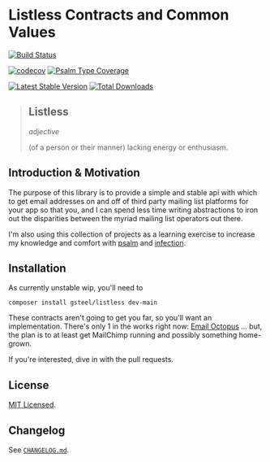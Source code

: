 # Listless Contracts and Common Values

[![Build Status](https://github.com/gsteel/listless/workflows/Continuous%20Integration/badge.svg)](https://github.com/gsteel/listless/actions?query=workflow%3A"Continuous+Integration")

[![codecov](https://codecov.io/gh/gsteel/listless/branch/main/graph/badge.svg)](https://codecov.io/gh/gsteel/listless)
[![Psalm Type Coverage](https://shepherd.dev/github/gsteel/listless/coverage.svg)](https://shepherd.dev/github/gsteel/listless)

[![Latest Stable Version](https://poser.pugx.org/gsteel/listless/v/stable)](https://packagist.org/packages/gsteel/listless)
[![Total Downloads](https://poser.pugx.org/gsteel/listless/downloads)](https://packagist.org/packages/gsteel/listless)

> ## Listless
> _adjective_
>
> (of a person or their manner) lacking energy or enthusiasm.

## Introduction & Motivation

The purpose of this library is to provide a simple and stable api with which to get email addresses on and off of third party mailing list platforms for your app so that you, and I can spend less time writing abstractions to iron out the disparities between the myriad mailing list operators out there.

I'm also using this collection of projects as a learning exercise to increase my knowledge and comfort with [psalm](https://psalm.dev) and [infection](https://infection.github.io).

## Installation

As currently unstable wip, you'll need to

```shell
composer install gsteel/listless dev-main
```

These contracts aren't going to get you far, so you'll want an implementation. There's only 1 in the works right now:
[Email Octopus](https://github.com/gsteel/listless-octopus) … but, the plan is to at least get MailChimp running and possibly something home-grown.

If you're interested, dive in with the pull requests.

## License

[MIT Licensed](LICENSE.md).

## Changelog

See [`CHANGELOG.md`](CHANGELOG.md).
